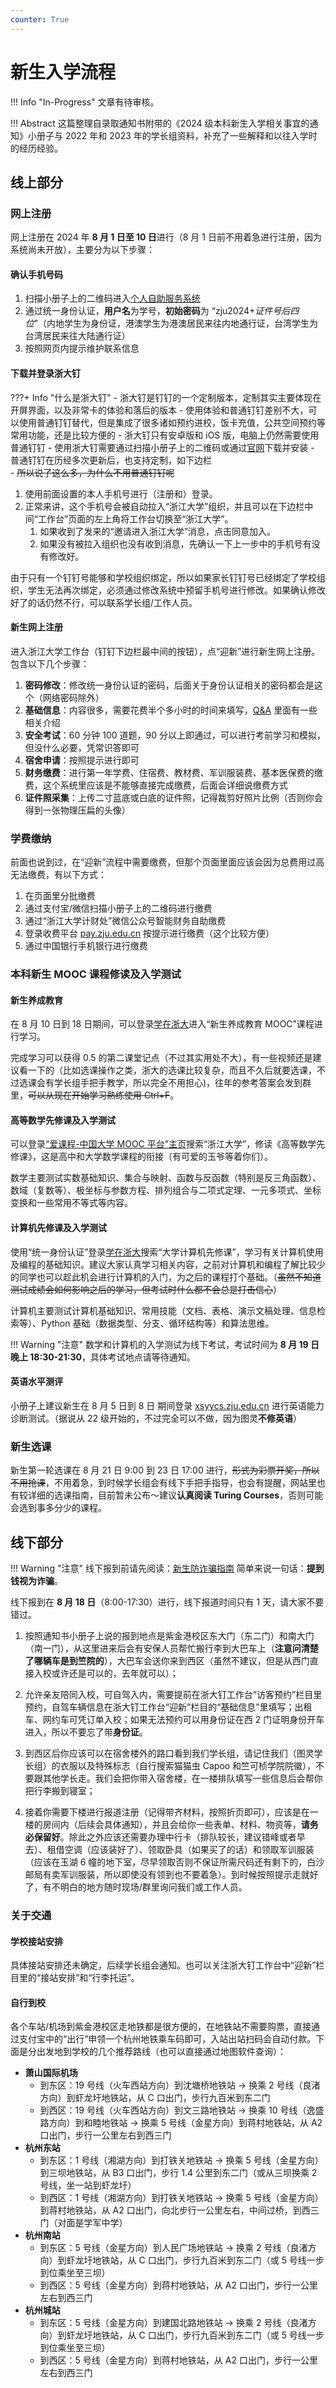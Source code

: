 ```yaml
---
counter: True
---
```


# 新生入学流程

!!! Info "In-Progress"
    文章有待审核。

!!! Abstract
    这篇整理自录取通知书附带的《2024 级本科新生入学相关事宜的通知》小册子与 2022 年和 2023 年的学长组资料，补充了一些解释和以往入学时的经历经验。

## 线上部分

### 网上注册

网上注册在 2024 年 **8 月 1 日至 10 日**进行（8 月 1 日前不用着急进行注册，因为系统尚未开放），主要分为以下步骤：

#### 确认手机号码

1. 扫描小册子上的二维码进入[个人自助服务系统](https://zjuam.zju.edu.cn/zjuam-main/)
2. 通过统一身份认证，**用户名**为学号，**初始密码**为 “zju2024+*证件号后四位*”（内地学生为身份证，港澳学生为港澳居民来往内地通行证，台湾学生为台湾居民来往大陆通行证）
3. 按照网页内提示维护联系信息

#### 下载并登录浙大钉

???+ Info "什么是浙大钉"
    - 浙大钉是钉钉的一个定制版本，定制其实主要体现在开屏界面，以及非常卡的体验和落后的版本
    - 使用体验和普通钉钉差别不大，可以使用普通钉钉替代，但是集成了很多诸如预约进校，饭卡充值，公共空间预约等常用功能，还是比较方便的
    - 浙大钉只有安卓版和 iOS 版，电脑上仍然需要使用普通钉钉
    - 使用浙大钉需要通过扫描小册子上的二维码或通过[官网](http://my.zju.edu.cn/_s4/main.psp)下载并安装
    - 普通钉钉在历经多次更新后，也支持定制，如下边栏  
    - ~~所以说了这么多，为什么不用普通钉钉呢~~

1. 使用前面设置的本人手机号进行（注册和）登录。
2. 正常来讲，这个手机号会被自动拉入“浙江大学”组织，并且可以在下边栏中间“工作台”页面的左上角将工作台切换至“浙江大学”。
    1. 如果收到了发来的“邀请进入浙江大学”消息，点击同意加入。
    2. 如果没有被拉入组织也没有收到消息，先确认一下上一步中的手机号有没有修改好。

由于只有一个钉钉号能够和学校组织绑定，所以如果家长钉钉号已经绑定了学校组织，学生无法再次绑定，必须通过修改系统中预留手机号进行修改。如果确认修改好了的话仍然不行，可以联系学长组/工作人员。

#### 新生网上注册

进入浙江大学工作台（钉钉下边栏最中间的按钮），点“迎新”进行新生网上注册。包含以下几个步骤：

1. **密码修改**：修改统一身份认证的密码，后面关于身份认证相关的密码都会是这个（网络密码除外）
2. **基础信息**：内容很多，需要花费半个多小时的时间来填写，[Q&A](../qa/#q_6) 里面有一些相关介绍
3. **安全考试**：60 分钟 100 道题，90 分以上即通过，可以进行考前学习和模拟，但没什么必要，凭常识答即可
4. **宿舍申请**：按照提示进行即可
5. **财务缴费**：进行第一年学费、住宿费、教材费、军训服装费、基本医保费的缴费，这个系统里应该是不能够直接完成缴费，后面会详细说缴费方式
6. **证件照采集**：上传二寸蓝底或白底的证件照，记得裁剪好照片比例（否则你会得到一张物理压扁的头像）

### 学费缴纳

前面也说到过，在“迎新”流程中需要缴费，但那个页面里面应该会因为总费用过高无法缴费，有以下方式：

1. 在页面里分批缴费
2. 通过支付宝/微信扫描小册子上的二维码进行缴费
3. 通过“浙江大学计财处”微信公众号智能财务自助缴费
4. 登录收费平台 [pay.zju.edu.cn](http://pay.zju.edu.cn/) 按提示进行缴费（这个比较方便）
5. 通过中国银行手机银行进行缴费

### 本科新生 MOOC 课程修读及入学测试

#### 新生养成教育

在 8 月 10 日到 18 日期间，可以登录[学在浙大](https://course.zju.edu.cn/)进入“新生养成教育 MOOC”课程进行学习。

完成学习可以获得 0.5 的第二课堂记点（不过其实用处不大），有一些视频还是建议看一下的（比如选课操作之类，浙大的选课比较复杂，而且不久后就要选课，不过选课会有学长组手把手教学，所以完全不用担心)，往年的参考答案会发到群里，~~可以从现在开始学习熟练使用 Ctrl+F~~。

#### 高等数学先修课及入学测试

可以登录[“爱课程-中国大学 MOOC 平台”主页](https://www.icourses.cn/imooc/)搜索“浙江大学”，修读《高等数学先修课》，这是高中和大学数学课程的衔接（有可爱的玉爷等着你们）。

数学主要测试实数基础知识、集合与映射、函数与反函数（特别是反三角函数）、数域（复数等）、极坐标与参数方程、排列组合与二项式定理、一元多项式、坐标变换和一些常用不等式等内容。

#### 计算机先修课及入学测试

使用“统一身份认证”登录[学在浙大](http://course.zju.edu.cn/)搜索“大学计算机先修课”，学习有关计算机使用及编程的基础知识。建议大家认真学习相关内容，之前对计算机和编程了解比较少的同学也可以趁此机会进行计算机的入门，为之后的课程打个基础。（~~虽然不知道测试成绩会如何影响之后的学习，但考试时什么都不会总是打击信心~~）

计算机主要测试计算机基础知识、常用技能（文档、表格、演示文稿处理、信息检索等）、Python 基础（数据类型、分支、循环结构等）和算法思维。

!!! Warning "注意"
    数学和计算机的入学测试为线下考试，考试时间为 **8 月 19 日晚上 18:30-21:30**，具体考试地点请等待通知。

#### 英语水平测评

小册子上建议新生在 8 月 5 日到 8 日 期间登录 [xsyycs.zju.edu.cn](http://xsyycs.zju.edu.cn/) 进行英语能力诊断测试。（据说从 22 级开始的，不过完全可以不做，因为图灵**不修英语**）

### 新生选课

新生第一轮选课在 8 月 21 日 9:00 到 23 日 17:00 进行，~~形式为彩票开奖，所以不用抢课~~，不用着急，到时候学长组会有线下手把手指导，也会有提醒，网站里也有较详细的选课指南，目前暂未公布～建议**认真阅读 Turing Courses**，否则可能会选到事多分少的课程。

## 线下部分

!!! Warning "注意"
    线下报到前请先阅读：[新生防诈骗指南](../anti_fraud) 简单来说一句话：**提到钱视为诈骗**。

线下报到在 **8 月 18 日**（8:00-17:30）进行，线下报道时间只有 1 天，请大家不要错过。

1. 按照通知书小册子上说的报到地点是紫金港校区东大门（东二门）和南大门（南一门），从这里进来后会有安保人员帮忙搬行李到大巴车上（**注意问清楚了哪辆车是到竺院的**），大巴车会送你来到西区（虽然不建议，但是从西门直接入校或许还是可以的，去年就可以）；

2. 允许亲友陪同入校，可自驾入内，需要提前在浙大钉工作台“访客预约”栏目里预约，自驾车辆信息在浙大钉工作台“迎新”栏目的“基础信息”里填写；出租车、网约车可凭订单入校；如果无法预约可以用身份证在西 2 门证明身份开车进入，所以不要忘了带**身份证**。

3. 到西区后你应该可以在宿舍楼外的路口看到我们学长组，请记住我们（图灵学长组）的衣服以及特殊标志（自行搜索猫猫虫 Capoo 和竺可桢学院院徽），不要跟其他学长走。我们会把你带入宿舍楼，在一楼排队填写一些信息后会帮你把行李搬到寝室；

4. 接着你需要下楼进行报道注册（记得带齐材料，按照折页即可），应该是在一楼的房间内（后续会具体通知），并且会给你一些表单、材料、物资等，**请务必保留好**。除此之外应该还需要办理中行卡（排队较长，建议错峰或者早去）、租借空调（应该装好了）、领取卧具（如果买了的话）和领取军训服装（应该在玉湖 6 幢的地下室，尽早领取否则不保证所需尺码还有剩下的，白沙邮局有卖军训服装，所以即使没有领到也不要着急）。到时候按照提示走就好了，有不明白的地方随时现场/群里询问我们或工作人员。

### 关于交通

#### 学校接站安排

具体接站安排还未确定，后续学长组会通知。也可以关注浙大钉工作台中“迎新”栏目里的“接站安排”和“行李托运”。

#### 自行到校

各个车站/机场到紫金港校区走地铁都是很方便的，在地铁站不需要购票，直接通过支付宝中的“出行”申领一个杭州地铁乘车码即可，入站出站扫码会自动付款。下面是分出发地到学校的几个推荐路线（也可以直接通过地图软件查询）：

- **萧山国际机场**
    - 到东区：19 号线（火车西站方向）到沈塘桥地铁站 -> 换乘 2 号线（良渚方向）到虾龙圩地铁站，从 C 口出门，步行九百米到东二门
    - 到西区：19 号线（火车西站方向）到文三路地铁站 -> 换乘 10 号线（逸盛路方向）到和睦地铁站 -> 换乘 5 号线（金星方向）到蒋村地铁站，从 A2 口出门，步行一公里左右到西三门
- **杭州东站**
	- 到东区：1 号线（湘湖方向）到打铁关地铁站 -> 换乘 5 号线（金星方向）到三坝地铁站，从 B3 口出门，步行 1.4 公里到东二门（或从三坝换乘 2 号线，坐一站到虾龙圩）
	- 到西区：1 号线（湘湖方向）到打铁关地铁站 -> 换乘 5 号线（金星方向）到蒋村地铁站，从 A2 口出门，向北步行一公里左右，中间过桥，到西三门（对面是学军中学）
- **杭州南站**
    - 到东区：5 号线（金星方向）到人民广场地铁站 -> 换乘 2 号线（良渚方向）到虾龙圩地铁站，从 C 口出门，步行九百米到东二门（或 5 号线一步到位乘坐至三坝）
    - 到西区：5 号线（金星方向）到蒋村地铁站，从 A2 口出门，步行一公里左右到西三门
- **杭州城站**
    - 到东区：5 号线（金星方向）到建国北路地铁站 -> 换乘 2 号线（良渚方向）到虾龙圩地铁站，从 C 口出门，步行九百米到东二门（或 5 号线一步到位乘坐至三坝）
    - 到西区：5 号线（金星方向）到蒋村地铁站，从 A2 口出门，步行一公里左右到西三门
